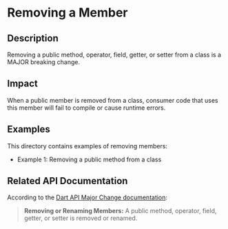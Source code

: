 # Removing a Member

## Description
Removing a public method, operator, field, getter, or setter from a class is a MAJOR breaking change.

## Impact
When a public member is removed from a class, consumer code that uses this member will fail to compile or cause runtime errors.

## Examples
This directory contains examples of removing members:
- Example 1: Removing a public method from a class

## Related API Documentation
According to the [Dart API Major Change documentation](../../api_major_change.md):
> **Removing or Renaming Members:** A public method, operator, field, getter, or setter is removed or renamed.
